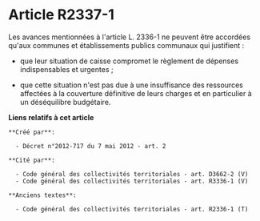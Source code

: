 # Article R2337-1

Les avances mentionnées à l'article L. 2336-1 ne peuvent être accordées qu'aux communes et établissements publics communaux
qui justifient :

- que leur situation de caisse compromet le règlement de dépenses indispensables et urgentes ;

- que cette situation n'est pas due à une insuffisance des ressources affectées à la couverture définitive de leurs charges
et en particulier à un déséquilibre budgétaire.

**Liens relatifs à cet article**

	**Créé par**:

	  - Décret n°2012-717 du 7 mai 2012 - art. 2

	**Cité par**:

	  - Code général des collectivités territoriales - art. D3662-2 (V)
	  - Code général des collectivités territoriales - art. R3336-1 (V)

	**Anciens textes**:

	  - Code général des collectivités territoriales - art. R2336-1 (T)
